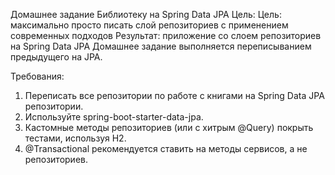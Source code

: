 Домашнее задание
Библиотеку на Spring Data JPA
Цель: Цель: максимально просто писать слой репозиториев с применением современных подходов
Результат: приложение со слоем репозиториев на Spring Data JPA
Домашнее задание выполняется переписыванием предыдущего на JPA.

Требования:
1. Переписать все репозитории по работе с книгами на Spring Data JPA репозитории.
2. Используйте spring-boot-starter-data-jpa.
3. Кастомные методы репозиториев (или с хитрым @Query) покрыть тестами, используя H2.
4. @Transactional рекомендуется ставить на методы сервисов, а не репозиториев.